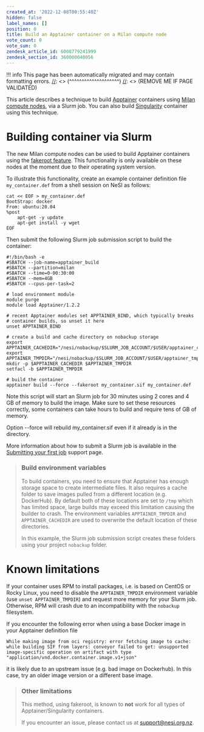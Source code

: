 ```yaml
---
created_at: '2022-12-08T00:55:40Z'
hidden: false
label_names: []
position: 0
title: Build an Apptainer container on a Milan compute node
vote_count: 0
vote_sum: 0
zendesk_article_id: 6008779241999
zendesk_section_id: 360000040056
---
```




[//]: <> (REMOVE ME IF PAGE VALIDATED)
[//]: <> (vvvvvvvvvvvvvvvvvvvv)
!!! info
    This page has been automatically migrated and may contain formatting errors.
[//]: <> (^^^^^^^^^^^^^^^^^^^^)
[//]: <> (REMOVE ME IF PAGE VALIDATED)

<p>This article describes a technique to build <a href="https://apptainer.org/" target="_blank" rel="noopener">Apptainer</a> containers using <a href="https://support.nesi.org.nz/hc/en-gb/articles/6367209795471" target="_self">Milan compute nodes</a>, via a Slurm job. You can also build <a href="https://support.nesi.org.nz/hc/en-gb/articles/360001107916" target="_blank" rel="noopener">Singularity</a> container using this technique.<span></span></p>
<h1 id="h_01HBS2PZYBSKYKSDS6JG37VQPJ">Building container via Slurm</h1>
<p>The new Milan compute nodes can be used to build Apptainer containers using the <a href="https://apptainer.org/docs/user/main/fakeroot.html" target="_blank" rel="noopener">fakeroot feature</a>. This functionality is only available on these nodes at the moment due to their operating system version.</p>
<p>To illustrate this functionality, create an example container definition file <code>my_container.def</code> from a shell session on NeSI as follows:</p>
<pre><code>cat &lt;&lt; EOF &gt; my_container.def
BootStrap: docker
From: ubuntu:20.04
%post
    apt-get -y update
    apt-get install -y wget
EOF
</code></pre>
<p>Then submit the following Slurm job submission script to build the container:</p>
<pre><code>#!/bin/bash -e
#SBATCH --job-name=apptainer_build
#SBATCH --partition=milan
#SBATCH --time=0-00:30:00
#SBATCH --mem=4GB
#SBATCH --cpus-per-task=2
<br># load environment module<br>module purge
module load Apptainer/1.2.2<br><br># recent Apptainer modules set APPTAINER_BIND, which typically breaks<br># container builds, so unset it here<br>unset APPTAINER_BIND<br><br># create a build and cache directory on nobackup storage<br>export APPTAINER_CACHEDIR="/nesi/nobackup/$SLURM_JOB_ACCOUNT/$USER/apptainer_cache"
export APPTAINER_TMPDIR="/nesi/nobackup/$SLURM_JOB_ACCOUNT/$USER/apptainer_tmpdir"
mkdir -p $APPTAINER_CACHEDIR $APPTAINER_TMPDIR
setfacl -b $APPTAINER_TMPDIR<br><br># build the container
apptainer build --force --fakeroot my_container.sif my_container.def
</code></pre>
<p>Note this script will start an Slurm job for 30 minutes using 2 cores and 4 GB of memory to build the image. Make sure to set these resources correctly, some containers can take hours to build and require tens of GB of memory.</p>
<p>Option --force will rebuild my_container.sif even if it already is in the directory.</p>
<p>More information about how to submit a Slurm job is available in the <a href="https://support.nesi.org.nz/hc/en-gb/articles/360000684396" target="_blank" rel="noopener">Submitting your first job</a> support page.</p>
<blockquote class="blockquote-tip">
<h3 id="llama-tip">Build environment variables</h3>
<p>To build containers, you need to ensure that Apptainer has enough storage space to create intermediate files. It also requires a cache folder to save images pulled from a different location (e.g. DockerHub). By default both of these locations are set to <code>/tmp</code> which has limited space, large builds may exceed this limitation causing the builder to crash. The environment variables <code>APPTAINER_TMPDIR</code> and <code>APPTAINER_CACHEDIR</code> are used to overwrite the default location of these directories.</p>
<p>In this example, the Slurm job submission script creates these folders using your project <code>nobackup</code> folder.</p>
</blockquote>
<h1 id="h_01HBS2PZYBH5FNMXA8KPDW4XY3">Known limitations</h1>
<p>If your container uses RPM to install packages, i.e. is based on CentOS or Rocky Linux, you need to disable the <code>APPTAINER_TMPDIR</code> environment variable (use <code>unset APPTAINER_TMPDIR</code>) and request more memory for your Slurm job. Otherwise, RPM will crash due to an incompatibility with the <code>nobackup</code> filesystem.</p>
<p>If you encounter the following error when using a base Docker image in your Apptainer definition file</p>
<pre><code>While making image from oci registry: error fetching image to cache: while building SIF from layers: conveyor failed to get: unsupported image-specific operation on artifact with type "application/vnd.docker.container.image.v1+json"</code></pre>
<p>it is likely due to an upstream issue (e.g. bad image on Dockerhub). In this case, try an older image version or a different base image.</p>
<blockquote class="blockquote-warning">
<h3 id="h_01HBS2PZYBG8ZYH7J24VHVVBGW">Other limitations</h3>
<p>This method, using fakeroot, is known to <strong>not</strong> work for all types of Apptainer/Singularity containers.</p>
<p>If you encounter an issue, please contact us at <a href="mailto:support@nesi.org.nz">support@nesi.org.nz</a>.</p>
</blockquote>